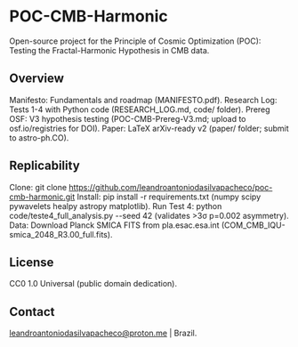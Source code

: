 # POC-CMB-Harmonic
Open-source project for the Principle of Cosmic Optimization (POC): Testing the Fractal-Harmonic Hypothesis in CMB data.

## Overview
Manifesto: Fundamentals and roadmap (MANIFESTO.pdf).
Research Log: Tests 1-4 with Python code (RESEARCH_LOG.md, code/ folder).
Prereg OSF: V3 hypothesis testing (POC-CMB-Prereg-V3.md; upload to osf.io/registries for DOI).
Paper: LaTeX arXiv-ready v2 (paper/ folder; submit to astro-ph.CO).

## Replicability
Clone: git clone https://github.com/leandroantoniodasilvapacheco/poc-cmb-harmonic.git
Install: pip install -r requirements.txt (numpy scipy pywavelets healpy astropy matplotlib).
Run Test 4: python code/teste4_full_analysis.py --seed 42 (validates >3σ p=0.002 asymmetry).
Data: Download Planck SMICA FITS from pla.esac.esa.int (COM_CMB_IQU-smica_2048_R3.00_full.fits).

## License
CC0 1.0 Universal (public domain dedication).

## Contact
leandroantoniodasilvapacheco@proton.me | Brazil.
